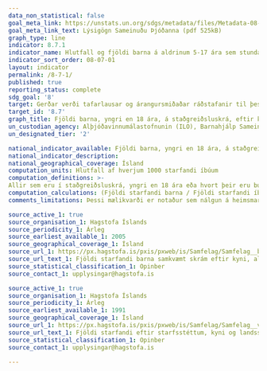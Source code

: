 ```yaml
---
data_non_statistical: false
goal_meta_link: https://unstats.un.org/sdgs/metadata/files/Metadata-08-07-01.pdf
goal_meta_link_text: Lýsigögn Sameinuðu Þjóðanna (pdf 525kB)
graph_type: line
indicator: 8.7.1
indicator_name: Hlutfall og fjöldi barna á aldrinum 5-17 ára sem stundar barnavinnu, eftir kyni og aldri.
indicator_sort_order: 08-07-01
layout: indicator
permalink: /8-7-1/
published: true
reporting_status: complete
sdg_goal: '8'
target: Gerðar verði tafarlausar og árangursmiðaðar ráðstafanir til þess að útrýma nauðungarvinnu. Nútímaþrælahald og mansal heyri sögunni til og tekið verði fyrir barnaþrælkun og hún bönnuð, þar á meðal herþjónusta barna, og eigi síðar en árið 2025 verði nauðungarvinna barna í allri sinni mynd úr sögunni.
target_id: '8.7'
graph_title: Fjöldi barna, yngri en 18 ára, á staðgreiðsluskrá, eftir kyni og aldri
un_custodian_agency: Alþjóðavinnumálastofnunin (ILO), Barnahjálp Sameinuðu Þjóðanna (UNICEF)
un_designated_tier: '2'

national_indicator_available: Fjöldi barna, yngri en 18 ára, á staðgreiðsluskrá, eftir kyni og aldri
national_indicator_description:
national_geographical_coverage: Ísland
computation_units: Hlutfall af hverjum 1000 starfandi íbúum
computation_definitions: >-
Allir sem eru í staðgreiðsluskrá, yngri en 18 ára eða hvort þeir eru búsettir á landinu eða ekki. Í þýðinu eru allir sem fá skattskyldar  tekjur, það er, staðgreiðsla launa (þar á meðal, fæðingarorlofsgreiðslur), reiknað endurgjald og einstaklingar sem eru launagreiðendur (samkvæmt launagreiðendaskrá).Um er að ræða bráðabirgðatölur sem geta tekið  breytingum yfir tíma þar sem gæði grunngagna eru betri fyrir nýrri ár.
computation_calculations: (Fjöldi starfandi barna / Fjöldi starfandi íbúa) * 1.000.
comments_limitations: Þessi mælikvarði er notaður sem nálgun á heimsmarkmiðamælikvarða Sameinuðu Þjóðanna. Þar sem því má við komast er unnið að því að finna eða þróa íslensk gögn til að uppfylla forskrift Sameinuðu Þjóðanna. Þessi mælikvarði var fundinn í samstarfi við sérfræðinga á þessu sviði.

source_active_1: true
source_organisation_1: Hagstofa Íslands
source_periodicity_1: Árleg
source_earliest_available_1: 2005
source_geographical_coverage_1: Ísland
source_url_1: https://px.hagstofa.is/pxis/pxweb/is/Samfelag/Samfelag__born__2_vinnumarkadur/BOR02000.px
source_url_text_1: Fjöldi starfandi barna samkvæmt skrám eftir kyni, aldursflokki og bakgrunni 2005-2017
source_statistical_classification_1: Opinber
source_contact_1: upplysingar@hagstofa.is

source_active_1: true
source_organisation_1: Hagstofa Íslands
source_periodicity_1: Árleg
source_earliest_available_1: 1991
source_geographical_coverage_1: Ísland
source_url_1: https://px.hagstofa.is/pxis/pxweb/is/Samfelag/Samfelag__vinnumarkadur__vinnumarkadsrannsokn__3_arstolur/VIN01101.px
source_url_text_1: Fjöldi starfandi eftir starfsstéttum, kyni og landssvæðum 1991-2019
source_statistical_classification_1: Opinber
source_contact_1: upplysingar@hagstofa.is

---
```

